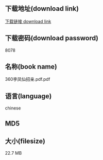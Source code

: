 ## 下载地址(download link)
[下载链接 download link](https://tutu365.netlify.app/?s=360%E6%9D%8E%E5%87%A4%E4%BB%99%E6%8B%9B%E4%BA%B2.pdf)

## 下载密码(download password)
8078

## 名称(book name)
360李凤仙招亲.pdf.pdf

## 语言(language)
chinese

## MD5


## 大小(filesize)
22.7 MB
